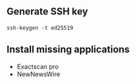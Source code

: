 ## Generate SSH key

`ssh-keygen -t ed25519`

## Install missing applications

- Exactscan pro
- NewNewsWire
